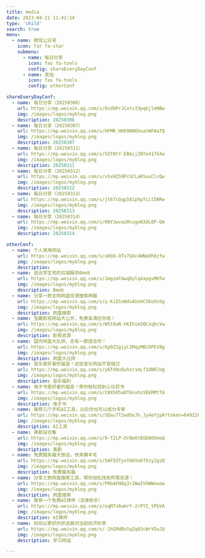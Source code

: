 ```yaml
---
title: media
date: 2023-04-21 11:42:14
type: 'child'
search: true
menu:
  - name: 微信公众号
    icon: far fa-star
    submenu:
      - name: 每日分享
        icon: fas fa-tools
        config: shareEveryDayConf
      - name: 其他
        icon: fas fa-tools
        config: otherConf

shareEveryDayConf:
  - name: 每日分享（20250306）
    url: https://mp.weixin.qq.com/s/0cd0PrJCots33pq6jlmNBw
    img: /images/logos/myblog.png
    description: 20250306
  - name: 每日分享（20250307）
    url: https://mp.weixin.qq.com/s/HFMR_H6K9N06hoatWFAaTQ
    img: /images/logos/myblog.png
    description: 20250307
  - name: 每日分享（20250311）
    url: https://mp.weixin.qq.com/s/VZtNtY-EBmij2NYa417kXw
    img: /images/logos/myblog.png
    description: 20250311
  - name: 每日分享（20250312）
    url: https://mp.weixin.qq.com/s/vhxHZS9PcGCLaRSuuClcQw
    img: /images/logos/myblog.png
    description: 20250312
  - name: 每日分享（20250313）
    url: https://mp.weixin.qq.com/s/jt67cGqp58iphpYiit5NRw
    img: /images/logos/myblog.png
    description: 20250313
  - name: 每日分享（20250314）
    url: https://mp.weixin.qq.com/s/RNY3wvaiMcugeN3dL6P-OA
    img: /images/logos/myblog.png
    description: 20250314

otherConf:
  - name: 个人常用网站
    url: https://mp.weixin.qq.com/s/oKbQ-OTx7Q4c4WNoDh6zfw
    img: /images/logos/myblog.png
    description:  
  - name: 适合学生党的后端服务Bmob
    url: https://mp.weixin.qq.com/s/JmgzmT4wqDylq4xpgvMHTw
    img: /images/logos/myblog.png
    description: Bmob
  - name: 分享一款全网网盘资源搜索神器
    url: https://mp.weixin.qq.com/s/y-KiESsWdvAUxHCSKoXnSg
    img: /images/logos/myblog.png
    description: 网盘搜索
  - name: 宝藏影视网站大公开，免费高清任你挑！
    url: https://mp.weixin.qq.com/s/WSt6wN-hKIhim3QCxqbcVw
    img: /images/logos/myblog.png
    description: 影视资源
  - name: 国内网盘大比拼，总有一款适合你！
    url: https://mp.weixin.qq.com/s/6p0ZSgjyL1MqyMBiOPEV8g
    img: /images/logos/myblog.png
    description: 网盘大比拼
  - name: 音乐爱好者的福音！这些音乐网站不容错过
    url: https://mp.weixin.qq.com/s/y6Td9uQuhzr1mLf1ONRlUg
    img: /images/logos/myblog.png
    description: 音乐福利
  - name: 电子书爱好者的福音！帮你轻松找到心仪好书
    url: https://mp.weixin.qq.com/s/CBXh05a0T6nxhzVEKRMtTA
    img: /images/logos/myblog.png
    description: 电子书
  - name: 推荐几个手机AI工具，以后你也可以成为专家
    url: https://mp.weixin.qq.com/s/SDau7T2wdOoJh_Jy4eYjpA?token=649220524&lang=zh_CN
    img: /images/logos/myblog.png
    description: AI工具
  - name: 美剧站合集
    url: https://mp.weixin.qq.com/s/9-T2LP-OrBe6tBSEWdVmoQ
    img: /images/logos/myblog.png
    description: 美剧
  - name: 免费服务器大放送，快来薅羊毛
    url: https://mp.weixin.qq.com/s/5AFQ3TyxY6OVwbTXzy2gzQ
    img: /images/logos/myblog.png
    description: 免费服务器
  - name: 分享三款网盘搜索工具，帮你轻松找到所需资源！
    url: https://mp.weixin.qq.com/s/PRbAFHQq3r2WwIV9WWowow
    img: /images/logos/myblog.png
    description: 网盘搜索
  - name: 推荐一个免费AI律师（法律助手）
    url: https://mp.weixin.qq.com/s/oqM7s6wmrY-2rPYI_tPbVA
    img: /images/logos/myblog.png
    description: AI律师
  - name: 如何以更好的状态面对当前经济形势
    url: https://mp.weixin.qq.com/s/-1hGRHBsSqZq83cWrYDuJQ
    img: /images/logos/myblog.png
    description: 学习网站    

---
```






